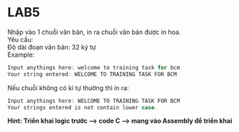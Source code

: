 # LAB5

Nhập vào 1 chuỗi văn bản, in ra chuỗi văn bản được in hoa.<br>
Yêu cầu: <br>
Độ dài đoạn văn bản: 32 ký tự <br>
Example:
```c
Input anythings here: welcome to training task for bcm
Your string entered: WELCOME TO TRAINING TASK FOR BCM
```
Nếu chuỗi không có kí tự thường thì in ra:
```c
Input anythings here: WELCOME TO TRAINING TASK FOR BCM
Your strings entered is not contain lower case.
```

**Hint: Triển khai logic trước --> code C --> mang vào Assembly để triển khai**
